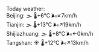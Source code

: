 Today weather:  
Beijing: 🌫  🌡️+6°C 🌬️↙7km/h  
Tianjin: 🌫  🌡️+13°C 🌬️↗19km/h  
Shijiazhuang: 🌫  🌡️+8°C 🌬️←0km/h  
Tangshan: ☀️ 🌡️+12°C 🌬️↗13km/h  
